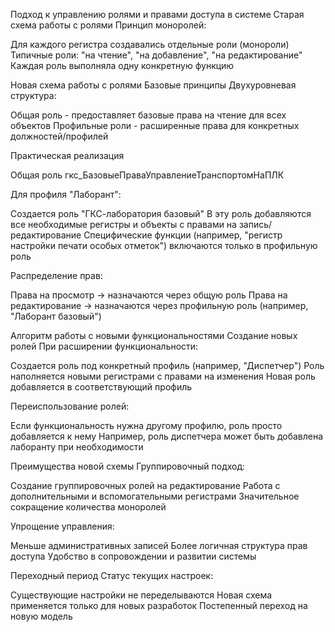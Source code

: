 Подход к управлению ролями и правами доступа в системе
Старая схема работы с ролями
Принцип моноролей:

Для каждого регистра создавались отдельные роли (монороли)
Типичные роли: "на чтение", "на добавление", "на редактирование"
Каждая роль выполняла одну конкретную функцию

Новая схема работы с ролями
Базовые принципы
Двухуровневая структура:

Общая роль - предоставляет базовые права на чтение для всех объектов
Профильные роли - расширенные права для конкретных должностей/профилей

Практическая реализация

Общая роль
гкс_БазовыеПраваУправлениеТранспортомНаПЛК

Для профиля "Лаборант":

Создается роль "ГКС-лаборатория базовый"
В эту роль добавляются все необходимые регистры и объекты с правами на запись/редактирование
Специфические функции (например, "регистр настройки печати особых отметок") включаются только в профильную роль

Распределение прав:

Права на просмотр → назначаются через общую роль
Права на редактирование → назначаются через профильную роль (например, "Лаборант базовый")

Алгоритм работы с новыми функциональностями
Создание новых ролей
При расширении функциональности:

Создается роль под конкретный профиль (например, "Диспетчер")
Роль наполняется новыми регистрами с правами на изменения
Новая роль добавляется в соответствующий профиль

Переиспользование ролей:

Если функциональность нужна другому профилю, роль просто добавляется к нему
Например, роль диспетчера может быть добавлена лаборанту при необходимости

Преимущества новой схемы
Группировочный подход:

Создание группировочных ролей на редактирование
Работа с дополнительными и вспомогательными регистрами
Значительное сокращение количества моноролей

Упрощение управления:

Меньше административных записей
Более логичная структура прав доступа
Удобство в сопровождении и развитии системы

Переходный период
Статус текущих настроек:

Существующие настройки не переделываются
Новая схема применяется только для новых разработок
Постепенный переход на новую модель